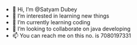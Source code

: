 - 👋 Hi, I’m @Satyam Dubey 
- 👀 I’m interested in learning new things
- 🌱 I’m currently learning coding
- 💞️ I’m looking to collaborate on java developing
- 📫 You can reach me on this no. is 7080197331 

<!---
Satyam-7080/Satyam Dubey is a ✨ special ✨ repository because its `README.md` (this file) appears on your GitHub profile.
You can click the Preview link to take a look at your changes.
--->

